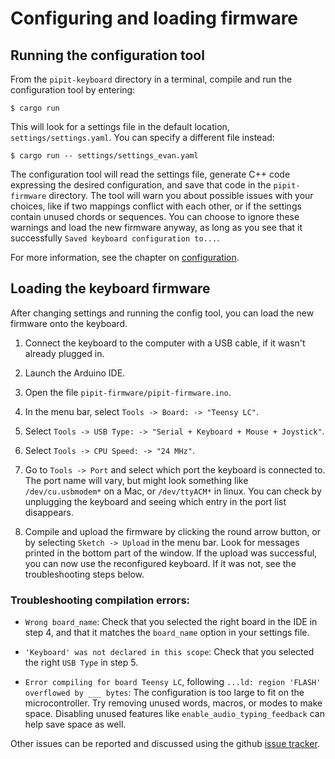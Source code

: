 # Configuring and loading firmware

## Running the configuration tool

From the `pipit-keyboard` directory in a terminal, compile and run the configuration tool by entering:

```
$ cargo run
```

This will look for a settings file in the default location, `settings/settings.yaml`. You can specify a different file instead:


```
$ cargo run -- settings/settings_evan.yaml
```

The configuration tool will read the settings file, generate C++ code expressing the desired configuration, and save that code in the `pipit-firmware` directory. The tool will warn you about possible issues with your choices, like if two mappings conflict with each other, or if the settings contain unused chords or sequences. You can choose to ignore these warnings and load the new firmware anyway, as long as you see that it successfully `Saved keyboard configuration to...`.

For more information, see the chapter on [configuration](config/README.html).


## Loading the keyboard firmware

After changing settings and running the config tool, you can load the new firmware onto the keyboard.

1. Connect the keyboard to the computer with a USB cable, if it wasn't already plugged in.

2. Launch the Arduino IDE. 

3. Open the file `pipit-firmware/pipit-firmware.ino`. 

4. In the menu bar, select `Tools -> Board: -> "Teensy LC"`. 

5. Select `Tools -> USB Type: -> "Serial + Keyboard + Mouse + Joystick"`.

6. Select `Tools -> CPU Speed: -> "24 MHz"`.

7. Go to `Tools -> Port` and select which port the keyboard is connected to. The port name will vary, but might look something like `/dev/cu.usbmodem*` on a Mac, or `/dev/ttyACM*` in linux. You can check by unplugging the keyboard and seeing which entry in the port list disappears.

8. Compile and upload the firmware by clicking the round arrow button, or by selecting `Sketch -> Upload` in the menu bar. Look for messages printed in the bottom part of the window. If the upload was successful, you can now use the reconfigured keyboard. If it was not, see the troubleshooting steps below.


### Troubleshooting compilation errors:

- `Wrong board_name`: Check that you selected the right board in the IDE in step 4, and that it matches the `board_name` option in your settings file.

- `'Keyboard' was not declared in this scope`: Check that you selected the right `USB Type` in step 5.

- `Error compiling for board Teensy LC`, following `...ld: region 'FLASH' overflowed by ___ bytes`: The configuration is too large to fit on the microcontroller. Try removing unused words, macros, or modes to make space. Disabling unused features like `enable_audio_typing_feedback` can help save space as well.

Other issues can be reported and discussed using the github [issue tracker](https://github.com/e-matteson/pipit-keyboard/issues).
